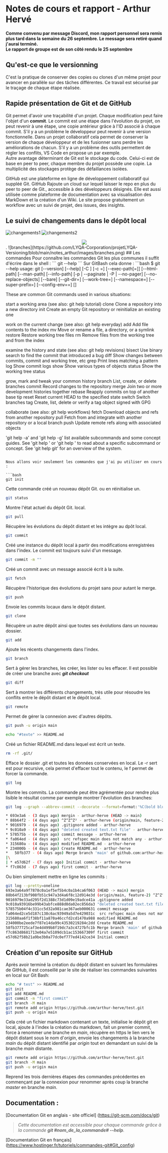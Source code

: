 # Notes de cours et rapport - Arthur Hervé
**Comme convenu par message Discord, mon rapport personnel sera remis plus tard dans la semaine du 26 septembre. Le message sera retiré quand j'aurai terminé.**  
**Le rapport de groupe est de son côté rendu le 25 septembre**
## Qu'est-ce que le versionning
C'est la pratique de conserver des copies ou clones d'un même projet pour avancer en parallèle sur des tâches différentes. Ce travail est sécurisé par le traçage de chaque étape réalisée.
## Rapide présentation de Git et de GitHub
Git permet d'avoir une traçabilité d'un projet. Chaque modification peut faire l'objet d'un **commit**. Le commit est une étape dans l'évolution du projet, on peut revenir à une étape, une copie antérieur grâce à l'ID associé à chaque commit. S'il y a un problème le développeur peut revenir à une version fonctionnelle. Dans un projet collaboratif cela permet de conserver la version de chaque développeur et de les fusionner sans perdre les améliorations de chacun. S'il y a un problème des outils permettent de régler les conflits, VS Code en propose un par exemple.  
Autre avantage déterminant de Git est le stockage du code. Celui-ci est de base en peer to peer, chaque membre du projet possède une copie. La multiplicité des stockages protège des défaillances isolées.  
  
GitHub est une plateforme en ligne de développement collaboratif qui suppléé Git. GitHub Rajoute un cloud sur lequel laisser le repo en plus du peer to peer de Git., accessible à des développeurs désignés. Elle est aussi utilisée comme plateforme de documentation avec sa visualisation des MarkDown et la création d'un Wiki. Le site propose gratuitement un workflow avec un suivi de projet, des issues, des insights. 

## Le suivi de changements dans le dépôt local

![changements1](https://github.com/LYQA-Corporation/projetLYQA-Versioning/blob/main/notes_arthur/images/changements1.png)
![changements2](https://github.com/LYQA-Corporation/projetLYQA-Versioning/blob/main/notes_arthur/images/changements2.png)
<div style="text-align:center"><img src="https://github.com/LYQA-Corporation/projetLYQA-Versioning/blob/main/notes_arthur/images/branches.png" /></div>.
![branches](https://github.com/LYQA-Corporation/projetLYQA-Versioning/blob/main/notes_arthur/images/branches.png)
## Les commandes
Pour connaître les commandes Git les plus communes il suffit d'écrire dans le shell :  
```
git --help
```  
Sur GitBash cela donne :  
```bash
$ git --help
usage: git [--version] [--help] [-C <path>] [-c <name>=<value>]
           [--exec-path[=<path>]] [--html-path] [--man-path] [--info-path]    
           [-p | --paginate | -P | --no-pager] [--no-replace-objects] [--bare]
           [--git-dir=<path>] [--work-tree=<path>] [--namespace=<name>]       
           [--super-prefix=<path>] [--config-env=<name>=<envvar>]
           <command> [<args>]

These are common Git commands used in various situations:

start a working area (see also: git help tutorial)
   clone     Clone a repository into a new directory
   init      Create an empty Git repository or reinitialize an existing one   

work on the current change (see also: git help everyday)
   add       Add file contents to the index
   mv        Move or rename a file, a directory, or a symlink
   restore   Restore working tree files
   rm        Remove files from the working tree and from the index

examine the history and state (see also: git help revisions)
   bisect    Use binary search to find the commit that introduced a bug
   diff      Show changes between commits, commit and working tree, etc
   grep      Print lines matching a pattern
   log       Show commit logs
   show      Show various types of objects
   status    Show the working tree status

grow, mark and tweak your common history
   branch    List, create, or delete branches
   commit    Record changes to the repository
   merge     Join two or more development histories together
   rebase    Reapply commits on top of another base tip
   reset     Reset current HEAD to the specified state
   switch    Switch branches
   tag       Create, list, delete or verify a tag object signed with GPG

collaborate (see also: git help workflows)
   fetch     Download objects and refs from another repository
   pull      Fetch from and integrate with another repository or a local branch
   push      Update remote refs along with associated objects

'git help -a' and 'git help -g' list available subcommands and some
concept guides. See 'git help <command>' or 'git help <concept>'
to read about a specific subcommand or concept.
See 'git help git' for an overview of the system.
```  
  
Nous allons voir seulement les commandes que j'ai pu utiliser en cours :    
  
```bash
git init
```  
Cette commande créé un nouveau dépôt Git. ou en réinitialise un.  
  
```bash
git status
```  
Montre l'état actuel du dépôt Git. local.  
  
```bash
git pull
```  
Récupère les évolutions du dépôt distant et les intègre au dpôt local.  
  
```bash
git commit
```  
Créé une instance du dépôt local à partir des modifications enregistrées dans l'index. Le commit est toujours suivi d'un message.  
  
```bash
git commit -m ""
```  
Créé un commit avec un message associé écrit à la suite.
  
```bash
git fetch
```  
Récupère l'historique des évolutions du projet sans pour autant le merge.  
  
```bash
git push
```  
Envoie les commits locaux dans le dépôt distant.
  
```bash
git clone
```  
Récupère un autre dépôt ainsi que toutes ses évolutions dans un nouveau dossier.  
  
```bash
git add
```  
Ajoute les récents changements dans l'index.  
  
```bash
git branch
```  
Sert à gérer les branches, les créer, les lister ou les effacer. Il est possible de créer une branche avec ***git checkout***  
  
```bash
git diff
```  
Sert à montrer les différents changements, très utile pour résoudre les conflits entre le dépôt distant et le dépôt local.  
  
```bash
git remote
```  
Permet de gérer la connexion avec d'autres dépôts.  
  
```bash
git push -u origin main
```  

```bash
echo "#texte" >> README.md
```  
Créé un fichier README.md dans lequel est écrit un texte.  
  
```bash
rm -rf .git/
```  
Efface le dossier .git et toutes les données conservées en local. Le -r sert est pour recursive, cela permet d'effacer tout le contenu, le f permet de forcer la commande.  
  
```bash
git log
```  
Montre les commits. La commande peut être agrémentée pour rendre plus lisible le résultat comme par exemple montrer l'évolution des branches:  
```bash
git log --graph --abbrev-commit --decorate --format=format:'%C(bold blue)%h%C(reset) - %C(bold green)(%ar)%C(reset) %C(white)%s%C(reset) %C(dim white)- %an%C(reset)%C(bold yellow)%d%C(reset)' --all
```  
```bash
* 693e3a6 - (3 days ago) mergin - arthur-herve (HEAD -> main)
* 88b64f2 - (4 days ago) ^Z^Z^Z² - arthur-herve (origin/main, feature-2)
* 9016979 - (4 days ago) .gitignore added - arthur-herve
* 9c010a9 - (4 days ago) "deleted created text.txt file" - arthur-herve
* 578575b - (4 days ago) commit message - arthur-herve
* fa064ed - (4 days ago)  src refspec main does not match any - arthur-herve
* 315680a - (4 days ago) modified README.md - arthur-herve
* 234000b - (4 days ago) Create README.md - arthur-herve
*   58fb377 - (4 days ago) Merge branch 'main' of github.com:arthur-herve/projetGroupeVersioning - arthur-herve
|\
| * e57d62f - (7 days ago) Initial commit - arthur-herve
* f7c863d - (7 days ago) first commit - arthur-herve
```  
Ou bien simplement mettre en ligne les commits :  
```bash
git log --pretty=oneline
693e3a64a9f7878c0a1ef5ef5b4c0a1b4ca6f063 (HEAD -> main) mergin
88b64f213bf908fb51c947a3d4a6f8c12d914e3d (origin/main, feature-2) ^Z^Z^Z²
9016979e33ad295f2d1388c73d1d09e19adce41a .gitignore added
9c010a93916be99b43abfce888d0da02ec856da3 "deleted created text.txt file"
578575b04f4c331cc5d32a981cae367aeb000631 commit message
fa064ed2ce5d187c138c6ac93949a5d7e429031c  src refspec main does not match any
315680aa6f1f38bf11a870a46ccfd2cd1470a988 modified README.md
234000be2eede7f87e14da99c43530219284c2dd Create README.md
58fb377725caf3e4d499b8f19dc7a3c4727bfc1b Merge branch 'main' of github.com:arthur-herve/projetGroupeVersioning
f7c863d8681713e04a7e5109dcb1ac153667309f first commit
e57d62f58b21a9be3b0a77dc0ef777ed4142ce34 Initial commit

```  
## Création d'un reposite sur GitHub
Après avoir terminé la création du dépôt distant en suivant les formulaires de GitHub, il est conseillé par le site de réaliser les commandes suivantes en local sur Git Bash:  
```bash
echo "# test" >> README.md
git init
git add README.md
git commit -m "first commit"
git branch -M main
git remote add origin https://github.com/arthur-herve/test.git
git push -u origin main
``` 
Cela créé un fichier markdown contenant un texte, initialise le dépôt git en local, ajoute à l'index la création du markdown, fait un premier commit, force à renommer une branche en *main*, récupère en https le lien vers le dépôt distant sous le nom d'*origin*, envoie les changements à la branche *main* du dépôt distant identifié par *origin* tout en demandant un suivi de la branche *main* distante. 
```bash
git remote add origin https://github.com/arthur-herve/test.git
git branch -M main
git push -u origin main
```
Reprend les trois dernières étapes des commandes précédentes en commençant par la connexion pour renommer après coup la branche *master* en branche *main*.

## Documentation :  
 [Documentation Git en anglais - site officiel] (https://git-scm.com/docs/git)  
> *Cette documentation est accessible pour chaque commande grâce à la commande ***git #nom_de_la_commande# --help***.*  

 [Documentation Git en français] (https://www.hostinger.fr/tutoriels/commandes-git#Git_config)

